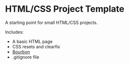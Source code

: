 # HTML/CSS Project Template

A starting point for small HTML/CSS projects.

Includes:

* A basic HTML page
* CSS resets and clearfix
* [Bourbon](https://github.com/thoughtbot/bourbon)
* .gitignore file

